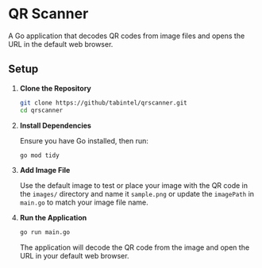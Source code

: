 # QR Scanner

A Go application that decodes QR codes from image files and opens the URL in the default web browser.

## Setup

1. **Clone the Repository**

   ```sh
   git clone https://github/tabintel/qrscanner.git
   cd qrscanner
   ```

2. **Install Dependencies**

   Ensure you have Go installed, then run:

   ```sh
   go mod tidy
   ```

3. **Add Image File**

   Use the default image to test or place your image with the QR code in the `images/` directory and name it `sample.png` or update the `imagePath` in `main.go` to match your image file name.

4. **Run the Application**

   ```sh
   go run main.go
   ```

   The application will decode the QR code from the image and open the URL in your default web browser.


